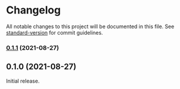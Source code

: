 # Changelog

All notable changes to this project will be documented in this file. See [standard-version](https://github.com/conventional-changelog/standard-version) for commit guidelines.

### [0.1.1](https://github.com/jo3-l/obscenity/compare/v0.1.0...v0.1.1) (2021-08-27)

## 0.1.0 (2021-08-27)

Initial release.
